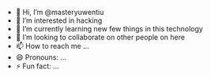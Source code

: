 - 👋 Hi, I’m @masteryuwentiu
- 👀 I’m interested in hacking
- 🌱 I’m currently learning new few things in this technology 
- 💞️ I’m looking to collaborate on other people on here
- 📫 How to reach me ...
- 😄 Pronouns: ...
- ⚡ Fun fact: ...

<!---
masteryuwentiu/masteryuwentiu is a ✨ special ✨ repository because its `README.md` (this file) appears on your GitHub profile.
You can click the Preview link to take a look at your changes.
--->
